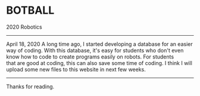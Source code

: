 # BOTBALL
2020 Robotics

-----------------------------------------------------------------------------
April 18, 2020
A long time ago, I started developing a database for an easier way of coding. 
With this database, it's easy for students who don't even know how to code to 
create programs easily on robots. For students that are good at coding, this 
can also save some time of coding. 
I think I will upload some new files to this website in next few weeks. 

-----------------------------------------------------------------------------
Thanks for reading.
